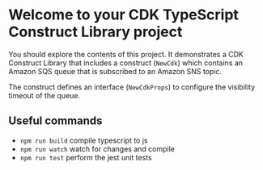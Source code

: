 # Welcome to your CDK TypeScript Construct Library project

You should explore the contents of this project. It demonstrates a CDK Construct Library that includes a construct (`NewCdk`)
which contains an Amazon SQS queue that is subscribed to an Amazon SNS topic.

The construct defines an interface (`NewCdkProps`) to configure the visibility timeout of the queue.

## Useful commands

* `npm run build`   compile typescript to js
* `npm run watch`   watch for changes and compile
* `npm run test`    perform the jest unit tests
